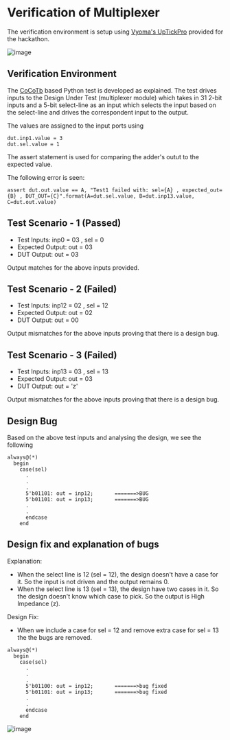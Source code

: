 # Verification of Multiplexer

The verification environment is setup using [Vyoma's UpTickPro](https://vyomasystems.com) provided for the hackathon.

![image](https://user-images.githubusercontent.com/74342939/180381197-de069a66-7b03-4d81-ad06-f12f24fe419a.png)

## Verification Environment

The [CoCoTb](https://www.cocotb.org/) based Python test is developed as explained. The test drives inputs to the Design Under Test (multiplexer module) which takes in 31 2-bit inputs and a 5-bit select-line as an input which selects the input based on the select-line and drives the correspondent input to the output. 

The values are assigned to the input ports using
```
dut.inp1.value = 3
dut.sel.value = 1
```

The assert statement is used for comparing the adder's outut to the expected value.

The following error is seen:
```
assert dut.out.value == A, "Test1 failed with: sel={A} , expected_out={B} , DUT_OUT={C}".format(A=dut.sel.value, B=dut.inp13.value, C=dut.out.value)
```
## Test Scenario - 1 (Passed)
- Test Inputs: inp0 = 03 , sel = 0
- Expected Output: out = 03
- DUT Output: out = 03

Output matches for the above inputs provided.
## Test Scenario - 2 (Failed)
- Test Inputs: inp12 = 02 , sel = 12
- Expected Output: out = 02
- DUT Output: out = 00

Output mismatches for the above inputs proving that there is a design bug.
## Test Scenario - 3 (Failed)
- Test Inputs: inp13 = 03 , sel = 13
- Expected Output: out = 03
- DUT Output: out = 'z'

Output mismatches for the above inputs proving that there is a design bug.

## Design Bug
Based on the above test inputs and analysing the design, we see the following

```
always@(*)
  begin
    case(sel)
      .
      .
      .
      5'b01101: out = inp12;       =======>BUG   
      5'b01101: out = inp13;       =======>BUG
      .
      .
      endcase
    end
```

## Design fix and explanation of bugs
Explanation:

- When the select line is 12 (sel = 12), the design doesn't have a case for it. So the input is not driven and the output remains 0.
- When the select line is 13 (sel = 13), the design have two cases in it. So the design doesn't know which case to pick. So the output is High Impedance (z).

Design Fix:

- When we include a case for sel = 12 and remove extra case for sel = 13 the the bugs are removed.
```
always@(*)
  begin
    case(sel)
      .
      .
      .
      5'b01100: out = inp12;       =======>bug fixed  
      5'b01101: out = inp13;       =======>bug fixed
      .
      .
      endcase
    end
```

![image](https://user-images.githubusercontent.com/74342939/180392449-33998425-a588-40c2-b121-41b571813267.png)
